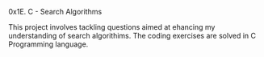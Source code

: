 0x1E. C - Search Algorithms

This project involves tackling questions aimed at ehancing my understanding of search algorithims. The coding exercises are solved in C Programming language.
